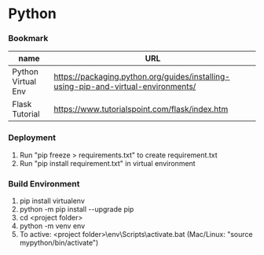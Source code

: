 # Python

### Bookmark
name | URL
--- | ---
Python Virtual Env | https://packaging.python.org/guides/installing-using-pip-and-virtual-environments/
Flask Tutorial | https://www.tutorialspoint.com/flask/index.htm

### Deployment
1. Run "pip freeze > requirements.txt" to create requirement.txt
2. Run "pip install requirement.txt" in virtual environment

### Build Environment
1. pip install virtualenv
2. python -m pip install --upgrade pip
3. cd \<project folder\>
4. python -m venv env
5. To active: \<project folder\>\env\Scripts\activate.bat (Mac/Linux: "source mypython/bin/activate")

